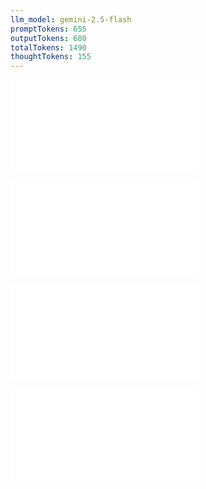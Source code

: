 ```yaml
---
llm_model: gemini-2.5-flash
promptTokens: 655
outputTokens: 680
totalTokens: 1490
thoughtTokens: 155
---
```


![@](steps/prompt.60cfbd2e.md)

![@](steps/_.2e166668.md)

![@](steps/response.6d76b65d.md)

![@](steps/_.858d33cf.md)
